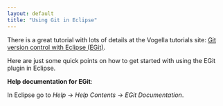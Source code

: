 ```yaml
---
layout: default 
title: "Using Git in Eclipse"
---
```


There is a great tutorial with lots of details at the Vogella tutorials site: 
[Git version control with Eclipse (EGit)](http://www.vogella.com/tutorials/EclipseGit/article.html).

Here are just some quick points on how to get started with using the EGit plugin in Eclipse.

**Help documentation for EGit**: 

In Eclipse go to *Help* &#8594; *Help  Contents*  &#8594; *EGit Documentation*. 

<br>
<br>
		
